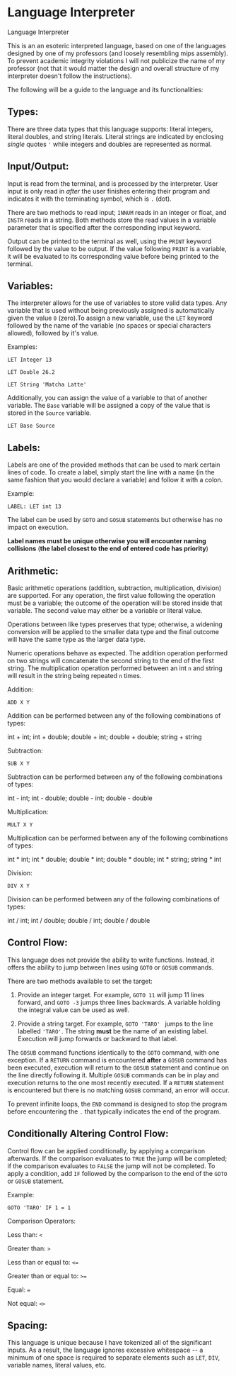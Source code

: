 # Language Interpreter
Language Interpreter

This is an an esoteric interpreted language, based on one of the languages designed by one of my professors (and loosely resembling mips assembly).
To prevent academic integrity violations I will not publicize the name of my professor (not that it would matter the design and overall structure of my interpreter doesn't follow the instructions).

The following will be a guide to the language and its functionalities:

## Types:

There are three data types that this language supports: literal integers, literal doubles, and string literals. 
Literal strings are indicated by enclosing *single* quotes `'` while integers and doubles are represented as normal.

## Input/Output:

Input is read from the terminal, and is processed by the interpreter. 
User input is only read in *after* the user finishes entering their program and indicates it with the terminating symbol, which is `.` (dot).

There are two methods to read input; `INNUM` reads in an integer or float, and `INSTR` reads in a string. 
Both methods store the read values in a variable parameter that is specified after the corresponding input keyword. 

Output can be printed to the terminal as well, using the `PRINT` keyword followed by the value to be output. 
If the value following `PRINT` is a variable, it will be evaluated to its corresponding value before being printed to the terminal.

## Variables:

The interpreter allows for the use of variables to store valid data types. Any variable that is used without being previously assigned is automatically given the value `0` (zero).To assign a new variable, use the `LET` keyword followed by the name of the variable (no spaces or special characters allowed), followed by it's value.

Examples:

`LET Integer 13`

`LET Double 26.2`

`LET String 'Matcha Latte'`

Additionally, you can assign the value of a variable to that of another variable. The `Base` variable will be assigned a copy of the value that is stored in the `Source` variable.

`LET Base Source`

## Labels:

Labels are one of the provided methods that can be used to mark certain lines of code. To create a label, simply start the line with a name (in the same fashion that you would declare a variable) and follow it with a colon.

Example:

`LABEL: LET int 13`

The label can be used by `GOTO` and `GOSUB` statements but otherwise has no impact on execution.

**Label names must be unique otherwise you will encounter naming collisions** (**the label closest to the end of entered code has priority**)

## Arithmetic:

Basic arithmetic operations (addition, subtraction, multiplication, division) are supported. For any operation, the first value following the operation must be a variable; the outcome of the operation will be stored inside that variable. The second value may either be a variable or literal value.

Operations between like types preserves that type; otherwise, a widening conversion will be applied to the smaller data type and the final outcome will have the same type as the larger data type. 

Numeric operations behave as expected. The addition operation performed on two strings will concatenate the second string to the end of the first string. The multiplication operation performed between an int `n` and string will result in the string being repeated `n` times.

Addition:

`ADD X Y`

Addition can be performed between any of the following combinations of types:

int + int; int + double; double + int; double + double; string + string

Subtraction:

`SUB X Y`

Subtraction can be performed between any of the following combinations of types:

int - int; int - double; double - int; double - double

Multiplication:

`MULT X Y`

Multiplication can be performed between any of the following combinations of types:

int * int; int * double; double * int; double * double; int * string; string * int

Division:

`DIV X Y`

Division can be performed between any of the following combinations of types:

int / int; int / double; double / int; double / double

## Control Flow:

This language does not provide the ability to write functions. Instead, it offers the ability to jump between lines using `GOTO` or `GOSUB` commands.

There are two methods available to set the target:

1. Provide an integer target. For example, `GOTO 11` will jump 11 lines forward, and `GOTO -3` jumps three lines backwards. A variable holding the integral value can be used as well.

2. Provide a string target. For example, `GOTO 'TARO' ` jumps to the line labelled `'TARO'`. The string **must** be the name of an existing label. Execution will jump forwards or backward to that label.

The `GOSUB` command functions identically to the `GOTO` command, with one exception. If a `RETURN` command is encountered **after** a `GOSUB` command has been executed, execution will return to the `GOSUB` statement and continue on the line directly following it. Multiple `GOSUB` commands can be in play and execution returns to the one most recently executed. If a `RETURN` statement is encountered but there is no matching `GOSUB` command, an error will occur. 

To prevent infinite loops, the `END` command is designed to stop the program before encountering the `.` that typically indicates the end of the program.

## Conditionally Altering Control Flow:

Control flow can be applied conditionally, by applying a comparison afterwards. If the comparison evaluates to `TRUE` the jump will be completed; if the comparison evaluates to `FALSE` the jump will not be completed. To apply a condition, add `IF` followed by the comparison to the end of the `GOTO` or `GOSUB` statement.

Example:

`GOTO 'TARO' IF 1 = 1`

Comparison Operators:

Less than: `<`

Greater than: `>`

Less than or equal to: `<=`

Greater than or equal to: `>=`

Equal: `=`

Not equal: `<>`

## Spacing:

This language is unique because I have tokenized all of the significant inputs.
As a result, the language ignores excessive whitespace -- a minimum of one space is required to separate elements such as `LET`, `DIV`, variable names, literal values, etc.
